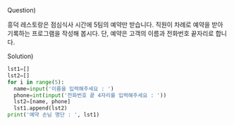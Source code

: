 Question)

흥덕 레스토랑은 점심식사 시간에 5팀의 예약만 받습니다. 직원이 차례로 예약을 받아 기록하는 프로그램을 작성해 봅시다. 단, 예약은 고객의 이름과 전화번호 끝자리로 합니다.

Solution)
~~~python
lst1=[]
lst2=[]
for i in range(5):
  name=input('이름을 입력해주세요 : ')
  phone=int(input('전화번호 끝 4자리를 입력해주세요 : '))
  lst2=[name, phone]
  lst1.append(lst2)
print('예약 손님 명단 : ', lst1)
~~~
